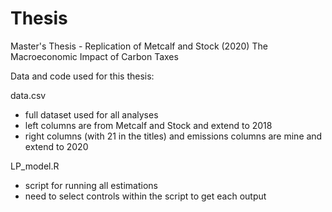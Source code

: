 # Thesis
Master's Thesis - Replication of Metcalf and Stock (2020) The Macroeconomic Impact of Carbon Taxes

Data and code used for this thesis:


data.csv
 - full dataset used for all analyses 
 - left columns are from Metcalf and Stock and extend to 2018
 - right columns (with 21 in the titles) and emissions columns are mine and extend to 2020


LP_model.R
 - script for running all estimations
 - need to select controls within the script to get each output
